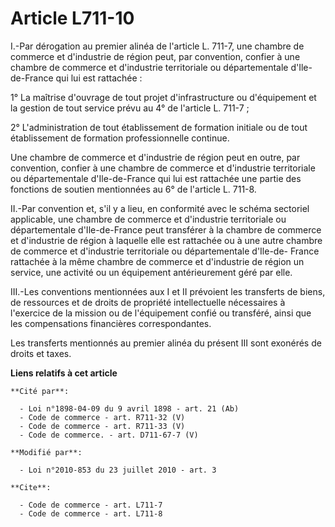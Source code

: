 # Article L711-10

I.-Par dérogation au premier alinéa de l'article L. 711-7, une chambre de commerce et d'industrie de région peut, par
convention, confier à une chambre de commerce et d'industrie territoriale ou départementale d'Ile-de-France qui lui est
rattachée : 

1° La maîtrise d'ouvrage de tout projet d'infrastructure ou d'équipement et la gestion de tout service prévu au 4° de
l'article L. 711-7 ; 

2° L'administration de tout établissement de formation initiale ou de tout établissement de formation professionnelle
continue. 

Une chambre de commerce et d'industrie de région peut en outre, par convention, confier à une chambre de commerce et
d'industrie territoriale ou départementale d'Ile-de-France qui lui est rattachée une partie des fonctions de soutien
mentionnées au 6° de l'article L. 711-8. 

II.-Par convention et, s'il y a lieu, en conformité avec le schéma sectoriel applicable, une chambre de commerce et
d'industrie territoriale ou départementale d'Ile-de-France peut transférer à la chambre de commerce et d'industrie de région
à laquelle elle est rattachée ou à une autre chambre de commerce et d'industrie territoriale ou départementale d'Ile-de-
France rattachée à la même chambre de commerce et d'industrie de région un service, une activité ou un équipement
antérieurement géré par elle. 

III.-Les conventions mentionnées aux I et II prévoient les transferts de biens, de ressources et de droits de propriété
intellectuelle nécessaires à l'exercice de la mission ou de l'équipement confié ou transféré, ainsi que les compensations
financières correspondantes. 

Les transferts mentionnés au premier alinéa du présent III sont exonérés de droits et taxes.

**Liens relatifs à cet article**

	**Cité par**:

	  - Loi n°1898-04-09 du 9 avril 1898 - art. 21 (Ab)
	  - Code de commerce - art. R711-32 (V)
	  - Code de commerce - art. R711-33 (V)
	  - Code de commerce. - art. D711-67-7 (V)

	**Modifié par**:

	  - Loi n°2010-853 du 23 juillet 2010 - art. 3

	**Cite**:

	  - Code de commerce - art. L711-7
	  - Code de commerce - art. L711-8

